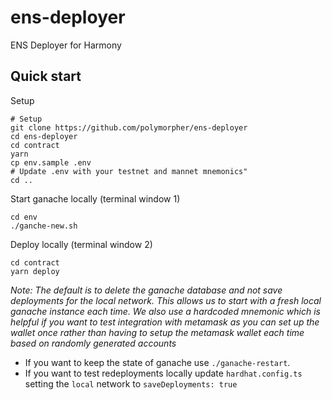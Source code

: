 # ens-deployer

ENS Deployer for Harmony

## Quick start

Setup
```
# Setup
git clone https://github.com/polymorpher/ens-deployer
cd ens-deployer
cd contract
yarn  
cp env.sample .env
# Update .env with your testnet and mannet mnemonics"
cd ..
```

Start ganache locally (terminal window 1)
```
cd env
./ganche-new.sh
```

Deploy locally (terminal window 2)
```
cd contract
yarn deploy
```

*Note: The default is to delete the ganache database and not save deployments for the local network. This allows us to start with a fresh local ganache instance each time. We also use a hardcoded mnemonic which is helpful if you want to test integration with metamask as you can set up the wallet once rather than having to setup the metamask wallet each time based on randomly generated accounts*

* If you want to keep the state of ganache use `./ganache-restart`.
* If you want to test redeployments locally update `hardhat.config.ts` setting the `local` network to `saveDeployments: true`